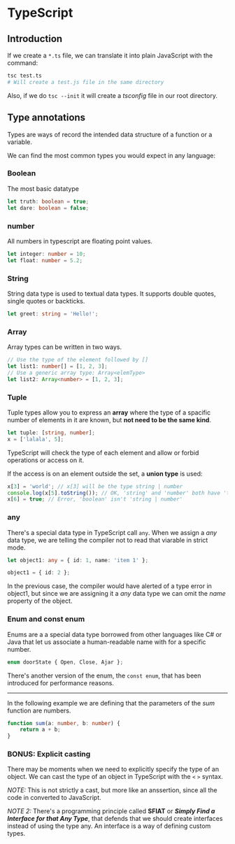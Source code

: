 # TypeScript

## Introduction

If we create a `*.ts` file, we can translate it into plain JavaScript with the command:

```zsh
tsc test.ts
# Will create a test.js file in the same directory
```

Also, if we do `tsc --init` it will create a *tsconfig* file in our root directory.

## Type annotations

Types are ways of record the intended data structure of a function or a variable.

We can find the most common types you would expect in any language:

### Boolean

The most basic datatype

```typescript
let truth: boolean = true;
let dare: boolean = false;
```

### number

All numbers in typescript are floating point values.

```typescript
let integer: number = 10;
let float: number = 5.2;
```

### String

String data type is used to textual data types. It supports double quotes, single quotes or backticks.

```typescript
let greet: string = 'Hello!';
```

### Array

Array types can be written in two ways.

```typescript
// Use the type of the element followed by []
let list1: number[] = [1, 2, 3];
// Use a generic array type: Array<elemType>
let list2: Array<number> = [1, 2, 3];
```

### Tuple

Tuple types allow you to express an **array** where the type of a spacific number of elements in it are known, but **not
need to be the same kind**.

```typescript
let tuple: [string, number];
x = ['lalala', 5];
```

TypeScript will check the type of each element and allow or forbid operations or access on it.

If the access is on an element outside the set, a **union type** is used:

```typescript
x[3] = 'world'; // x[3] will be the type string | number
console.log(x[5].toString()); // OK, 'string' and 'number' both have 'toString'
x[6] = true; // Error, 'boolean' isn't 'string | number'
```

### any

There's a special data type in TypeScript call `any`. When we assign a *any* data type, we are telling the compiler not
to read that viarable in strict mode.

```typescript
let object1: any = { id: 1, name: 'item 1' };

object1 = { id: 2 };
```

In the previous case, the compiler would have alerted of a type error in object1, but since we are assigning it a *any*
data type we can omit the *name* property of the object.

### Enum and const enum

Enums are a a special data type borrowed from other languages like C# or Java that let us associate a human-readable
name with for a specific number.

```typescript
enum doorState { Open, Close, Ajar };
```

There's another version of the enum, the `const enum`, that has been introduced for performance reasons.

---

In the following example we are defining that the parameters of the _sum_ function are numbers.

```typescript
function sum(a: number, b: number) {
    return a + b;
}
```

### **BONUS:** Explicit casting

There may be moments when we need to explicitly specify the type of an object. We can cast the type of an object in
TypeScript with the `<`  `>` syntax.

*NOTE:* This is not strictly a cast, but more like an anssertion, since all the code in converted to JavaScript.

*NOTE 2:* There's a programming principle called **SFIAT** or **_Simply Find a Interface for that Any Type_**, that
defends that we should create interfaces instead of using the type any. An interface is a way of defining custom types.
